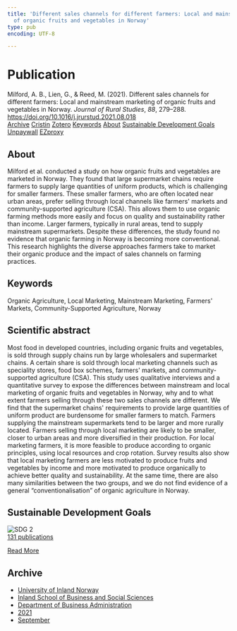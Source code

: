 ```yaml
---
title: 'Different sales channels for different farmers: Local and mainstream marketing
  of organic fruits and vegetables in Norway'
type: pub
encoding: UTF-8

---
```

<h1>Publication</h1>
<article id="csl-bib-container-NW3JERP9" class="csl-bib-container">
  <div class="csl-bib-body"> <div class="csl-entry">Milford, A. B., Lien, G., &#38; Reed, M. (2021). Different sales channels for different farmers: Local and mainstream marketing of organic fruits and vegetables in Norway. <i>Journal of Rural Studies</i>, <i>88</i>, 279–288. <a href="https://doi.org/10.1016/j.jrurstud.2021.08.018">https://doi.org/10.1016/j.jrurstud.2021.08.018</a></div> </div>
  <div class="csl-bib-buttons">
    <a href="#taxonomy-article-NW3JERP9" alt="archive" class="csl-bib-button">Archive</a>
    <a href="https://app.cristin.no/results/show.jsf?id=1935515" alt="Cristin" class="csl-bib-button">Cristin</a>
    <a href="http://zotero.org/groups/5881554/items/NW3JERP9" alt="Zotero" class="csl-bib-button">Zotero</a>
    <a href="#keywords-article-NW3JERP9" alt="keywords" class="csl-bib-button">Keywords</a>
    <a href="#about-article-NW3JERP9" alt="about_pub" class="csl-bib-button">About</a>
    <a href="#sdg-article-NW3JERP9" alt="sdg" class="csl-bib-button">Sustainable Development Goals</a>
    <a href="https://ageconsearch.umn.edu/record/315058/files/0-0_Paper_18589_handout_630_0.pdf" alt="Unpaywall" class="csl-bib-button">Unpaywall</a>
    <a href="https://ageconsearch.umn.edu/record/315058/files/0-0_Paper_18589_handout_630_0.pdf" alt="EZproxy" class="csl-bib-button">EZproxy</a>
  </div>
  <div id="csl-bib-meta-container-NW3JERP9"></div>
</article>
<div id="csl-bib-meta-NW3JERP9" class="csl-bib-meta">
  <article id="about-article-NW3JERP9" class="about_pub-article">
    <h1>About</h1>
    Milford et al. conducted a study on how organic fruits and vegetables are marketed in Norway. They found that large supermarket chains require farmers to supply large quantities of uniform products, which is challenging for smaller farmers. These smaller farmers, who are often located near urban areas, prefer selling through local channels like farmers' markets and community-supported agriculture (CSA). This allows them to use organic farming methods more easily and focus on quality and sustainability rather than income. Larger farmers, typically in rural areas, tend to supply mainstream supermarkets. Despite these differences, the study found no evidence that organic farming in Norway is becoming more conventional. This research highlights the diverse approaches farmers take to market their organic produce and the impact of sales channels on farming practices.
  </article>
  <article id="keywords-article-NW3JERP9" class="keywords-article">
    <h1>Keywords</h1>
    Organic Agriculture, Local Marketing, Mainstream Marketing, Farmers' Markets, Community-Supported Agriculture, Norway
  </article>
  <article id="abstract-article-NW3JERP9" class="abstract-article">
    <h1>Scientific abstract</h1>
    Most food in developed countries, including organic fruits and vegetables, is sold through supply chains run by large wholesalers and supermarket chains. A certain share is sold through local marketing channels such as speciality stores, food box schemes, farmers' markets, and community-supported agriculture (CSA). This study uses qualitative interviews and a quantitative survey to expose the differences between mainstream and local marketing of organic fruits and vegetables in Norway, why and to what extent farmers selling through these two sales channels are different. We find that the supermarket chains' requirements to provide large quantities of uniform product are burdensome for smaller farmers to match. Farmers supplying the mainstream supermarkets tend to be larger and more rurally located. Farmers selling through local marketing are likely to be smaller, closer to urban areas and more diversified in their production. For local marketing farmers, it is more feasible to produce according to organic principles, using local resources and crop rotation. Survey results also show that local marketing farmers are less motivated to produce fruits and vegetables by income and more motivated to produce organically to achieve better quality and sustainability. At the same time, there are also many similarities between the two groups, and we do not find evidence of a general “conventionalisation” of organic agriculture in Norway.
  </article>
  <article id="sdg-article-NW3JERP9" class="sdg-article">
    <h1>Sustainable Development Goals</h1>
    <div class="sdg-container"><div id="sdg2" class="sdg">
        <img src="{{< params subfolder >}}images/sdg/sdg02_en.png" class="image" alt="SDG 2">
        <div class="sdg-overlay">
          <a href="/en/archive/?key=?sdg=2#archive" class="sdg-publication-count"><span>131</span> publications</a>
          <p><a href="https://sdgs.un.org/goals/goal2" class="sdg-read-more">Read More</a></p>
        </div>
      </div></div>
  </article>
  <article id="taxonomy-article-NW3JERP9" class="taxonomy-article">
    <h1>Archive</h1>
    <ul>
      <li>
        <a href="/en/archive/?key=3DCRN523">University of Inland Norway</a>
      </li>
      <li>
        <a href="/en/archive/?key=DU8Q9LN9">Inland School of Business and Social Sciences</a>
      </li>
      <li>
        <a href="/en/archive/?key=3IQA89I8">Department of Business Administration</a>
      </li>
      <li>
        <a href="/en/archive/?key=39DV3H9E">2021</a>
      </li>
      <li>
        <a href="/en/archive/?key=85Z3ZUJV">September</a>
      </li>
    </ul>
  </article>
</div>
